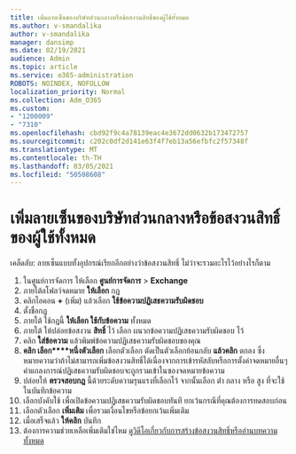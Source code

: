 ```yaml
---
title: เพิ่มลายเซ็นของบริษัทส่วนกลางหรือข้อสงวนสิทธิ์ของผู้ใช้ทั้งหมด
ms.author: v-smandalika
author: v-smandalika
manager: dansimp
ms.date: 02/19/2021
audience: Admin
ms.topic: article
ms.service: o365-administration
ROBOTS: NOINDEX, NOFOLLOW
localization_priority: Normal
ms.collection: Adm_O365
ms.custom:
- "1200009"
- "7310"
ms.openlocfilehash: cbd92f9c4a78139eac4e3672dd0632b173472757
ms.sourcegitcommit: c202c0df2d141e63f4f7eb13a56efbfc2f57348f
ms.translationtype: MT
ms.contentlocale: th-TH
ms.lasthandoff: 03/05/2021
ms.locfileid: "50508608"
---
```

# <a name="add-a-global-company-signature-or-disclaimer-for-all-users"></a>เพิ่มลายเซ็นของบริษัทส่วนกลางหรือข้อสงวนสิทธิ์ของผู้ใช้ทั้งหมด

เคล็ดลับ: ลายเซ็นแบบทั้งอุปกรณ์เรียกอีกอย่างว่าข้อสงวนสิทธิ์ ไม่ว่าจะรวมอะไรไว้อย่างไรก็ตาม

1. ในศูนย์การจัดการ ให้เลือก **ศูนย์การจัดการ**  >  **Exchange**
2. ภายใต้ลโฟลว์จดหมาย **ให้เลือก** กฎ
3. คลิกไอคอน **+** (เพิ่ม) แล้วเลือก **ใช้ข้อความปฏิเสธความรับผิดชอบ**
4. ตั้งชื่อกฎ
5. ภายใต้ ใช้กฎนี้ **ให้เลือก ใช้กับข้อความ** ทั้งหมด
6. ภายใต้ ให้ปล่อยข้อสงวน **สิทธิ์** ไว้ เลือก ผนวกข้อความปฏิเสธความรับผิดชอบ ไว้
7. คลิก **ใส่ข้อความ** แล้วพิมพ์ข้อความปฏิเสธความรับผิดชอบของคุณ
8. **คลิก เลือก****หนึ่งตัวเลือก** เลือกตัวเลือก ตัดเป็นตัวเลือกย้อนกลับ **แล้วคลิก** ตกลง ซึ่งหมายความว่าถ้าไม่สามารถเพิ่มข้อสงวนสิทธิ์ได้เนื่องจากการเข้ารหัสลับหรือการตั้งค่าจดหมายอื่นๆ คําแถลงการณ์ปฏิเสธความรับผิดชอบจะถูกรวมเข้าในซองจดหมายข้อความ
9. ปล่อยให้ **ตรวจสอบกฎ** นี้ด้วยระดับความรุนแรงที่เลือกไว้ จากนั้นเลือก ต่่า กลาง หรือ สูง ที่จะใช้ในบันทึกข้อความ
10. เลือกบังคับใช้ เพื่อเปิดข้อความปฏิเสธความรับผิดชอบทันที ยกเว้นกรณีที่คุณต้องการทดสอบก่อน
11. เลือกตัวเลือก **เพิ่มเติม** เพื่อรวมเงื่อนไขหรือข้อยกเว้นเพิ่มเติม
12. เมื่อเสร็จแล้ว **ให้คลิก** บันทึก
13. ต้องการความช่วยเหลือเพิ่มเติมใช่ไหม [ดูวิดีโอเกี่ยวกับการสร้างข้อสงวนสิทธิ์หรืออ่านบทความทั้งหมด](https://support.office.com/article/2d75860f-c527-4352-a7f6-73eba54c0c72?wt.mc_id=Chat_GlobalSignature)